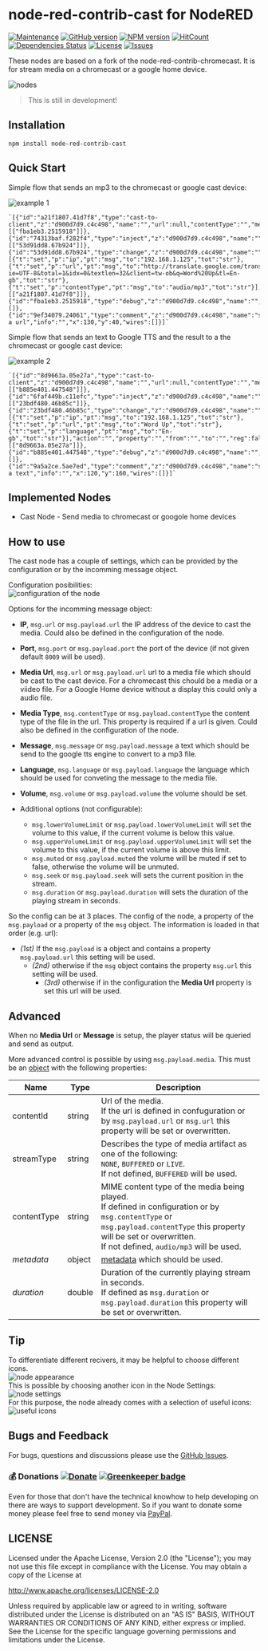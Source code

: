 # node-red-contrib-cast for NodeRED

[![Maintenance](https://img.shields.io/badge/Maintained%3F-yes-green.svg)](https://github.com/hypnos3/node-red-contrib-cast/graphs/commit-activity)
[![GitHub version](https://badge.fury.io/gh/Hypnos3%2Fnode-red-contrib-cast.svg)](https://github.com/hypnos3/node-red-contrib-cast)
[![NPM version](https://badge.fury.io/js/node-red-contrib-cast.svg)](http://badge.fury.io/js/node-red-contrib-cast)
[![HitCount](http://hits.dwyl.io/hypnos3/node-red-contrib-cast.svg)](http://hits.dwyl.io/hypnos3/node-red-contrib-cast)
[![Dependencies Status](https://david-dm.org/hypnos3/node-red-contrib-cast/status.svg)](https://david-dm.org/hypnos3/node-red-contrib-cast)
[![License](https://img.shields.io/badge/License-Apache%202.0-blue.svg)](https://opensource.org/licenses/Apache-2.0)
[![Issues](https://img.shields.io/github/issues/hypnos3/node-red-contrib-cast.svg?style=flat-square)](https://github.com/hypnos3/node-red-contrib-cast/issues)

<!-- [![JavaScript Style Guide](https://img.shields.io/badge/code_style-standard-brightgreen.svg)](https://standardjs.com) -->

These nodes are based on a fork of the node-red-contrib-chromecast. It is for stream media on a chromecast or a google home device.

![nodes](images/appearance1.png?raw=true)

> This is still in development!

## Installation

`npm install node-red-contrib-cast`

## Quick Start

Simple flow that sends an mp3 to the chromecast or google cast device:

![example 1](images/example1.png?raw=true)

    `[{"id":"a21f1807.41d7f8","type":"cast-to-client","z":"d900d7d9.c4c498","name":"","url":null,"contentType":"","message":null,"language":"en","ip":"","port":"","volume":null,"x":590,"y":80,"wires":[["fba1eb3.2515918"]]},{"id":"74313baf.f282f4","type":"inject","z":"d900d7d9.c4c498","name":"","topic":"","payload":"","payloadType":"date","repeat":"","crontab":"","once":false,"onceDelay":0.1,"x":160,"y":80,"wires":[["53d91dd8.67b924"]]},{"id":"53d91dd8.67b924","type":"change","z":"d900d7d9.c4c498","name":"","rules":[{"t":"set","p":"ip","pt":"msg","to":"192.168.1.125","tot":"str"},{"t":"set","p":"url","pt":"msg","to":"http://translate.google.com/translate_tts?ie=UTF-8&total=1&idx=0&textlen=32&client=tw-ob&q=Word%20Up&tl=En-gb","tot":"str"},{"t":"set","p":"contentType","pt":"msg","to":"audio/mp3","tot":"str"}],"action":"","property":"","from":"","to":"","reg":false,"x":380,"y":80,"wires":[["a21f1807.41d7f8"]]},{"id":"fba1eb3.2515918","type":"debug","z":"d900d7d9.c4c498","name":"","active":true,"tosidebar":true,"console":false,"tostatus":false,"complete":"false","x":790,"y":80,"wires":[]},{"id":"9ef34079.24061","type":"comment","z":"d900d7d9.c4c498","name":"stream a url","info":"","x":130,"y":40,"wires":[]}]`

Simple flow that sends an text to Google TTS and the result to a the chromecast or google cast device:

![example 2](images/example2.png?raw=true)

    `[{"id":"8d9663a.05e27a","type":"cast-to-client","z":"d900d7d9.c4c498","name":"","url":null,"contentType":"","message":null,"language":"en","ip":"","port":"","volume":null,"x":590,"y":200,"wires":[["b885e401.447548"]]},{"id":"6faf449b.c11efc","type":"inject","z":"d900d7d9.c4c498","name":"","topic":"","payload":"","payloadType":"date","repeat":"","crontab":"","once":false,"onceDelay":0.1,"x":160,"y":200,"wires":[["23bdf480.46b85c"]]},{"id":"23bdf480.46b85c","type":"change","z":"d900d7d9.c4c498","name":"","rules":[{"t":"set","p":"ip","pt":"msg","to":"192.168.1.125","tot":"str"},{"t":"set","p":"url","pt":"msg","to":"Word Up","tot":"str"},{"t":"set","p":"language","pt":"msg","to":"En-gb","tot":"str"}],"action":"","property":"","from":"","to":"","reg":false,"x":380,"y":200,"wires":[["8d9663a.05e27a"]]},{"id":"b885e401.447548","type":"debug","z":"d900d7d9.c4c498","name":"","active":true,"tosidebar":true,"console":false,"tostatus":false,"complete":"false","x":790,"y":200,"wires":[]},{"id":"9a5a2ce.5ae7ed","type":"comment","z":"d900d7d9.c4c498","name":"say a text","info":"","x":120,"y":160,"wires":[]}]`

## Implemented Nodes

- Cast Node - Send media to chromecast or googole home devices

## How to use

The cast node has a couple of settings, which can be provided by the configuration or by the incomming message object.

Configuration posibilities:<br>
![configuration of the node](images/node-cast-properties.png?raw=true)

Options for the incomming message object:

- **IP**, `msg.url` or `msg.payload.url` the IP address of the device to cast the media. Could also be defined in the configuration of the node.
- **Port**, `msg.port` or `msg.payload.port` the port of the device (if not given default <code>8009</code> will be used).
- **Media Url**, `msg.url` or `msg.payload.url` url to a media file which should be cast to the cast device. For a chromecast this chould be a media or a viideo file. For a Google Home device without a display this could only a audio file.
- **Media Type**, `msg.contentType` or `msg.payload.contentType` the content type of the file in the url. This property is required if a url is given. Could also be defined in the configuration of the node.
- **Message**, `msg.message` or `msg.payload.message` a text which should be send to the google tts engine to convert to a mp3 file.
- **Language**, `msg.language` or `msg.payload.language` the language which should be used for conveting the message to the media file.
- **Volume**, `msg.volume` or `msg.payload.volume` the volume should be set.

- Additional options (not configurable):
  - `msg.lowerVolumeLimit` or `msg.payload.lowerVolumeLimit` will set the volume to this value, if the current volume is below this value.
  - `msg.upperVolumeLimit` or `msg.payload.upperVolumeLimit` will set the volume to this value, if the current volume is above this limit.
  - `msg.muted` or `msg.payload.muted` the volume will be muted if set to false, otherwise the volume will be unmuted.
  - `msg.seek` or `msg.payload.seek` will sets the current position in the stream.
  - `msg.duration` or `msg.payload.duration` will sets the duration of the playing stream in seconds.

So the config can be at 3 places. The config of the node, a property of the `msg.payload` or a property of the `msg` object. The information is loaded in that order (e.g. url):

- _(1st)_ If the `msg.payload` is a object and contains a property `msg.payload.url` this setting will be used.
  - _(2nd)_ otherwise if the `msg` object contains the property `msg.url` this setting will be used.
    - _(3rd)_ otherwise if in the configuration the **Media Url** property is set this url will be used.

## Advanced

When no **Media Url** or **Message** is setup, the player status will be queried and send as output.

More advanced control is possible by using `msg.payload.media`. This must be an [object](https://developers.google.com/cast/docs/reference/messages#MediaInformation) with the following properties:

| Name        | Type   | Description                                                                                                                                                                                                             |
| ----------- | ------ | ----------------------------------------------------------------------------------------------------------------------------------------------------------------------------------------------------------------------- |
| contentId   | string | Url of the media.<br>If the url is defined in confuguration or by `msg.payload.url` or `msg.url` this property will be set or overwritten.                                                                              |
| streamType  | string | Describes the type of media artifact as one of the following:<br> `NONE`, `BUFFERED` or `LIVE`.<br>If not defined, `BUFFERED` will be used.                                                                             |
| contentType | string | MIME content type of the media being played.<br>If defined in configuration or by `msg.contentType` or `msg.payload.contentType` this property will be set or overwritten.<br>If not defined, `audio/mp3` will be used. |
| _metadata_  | object | [metadata](https://developers.google.com/cast/docs/reference/messages#MediaInformation) which should be used.                                                                                                           |
| _duration_  | double | Duration of the currently playing stream in seconds.<br>If defined as `msg.duration` or `msg.payload.duration` this property will be set or overwritten.                                                                |

## Tip

To differentiate different recivers, it may be helpful to choose different icons.<br>
![node appearance](images/appearance2.png?raw=true)<br>
This is possible by choosing another icon in the Node Settings:<br>
![node settings](images/changing_node_icon.png?raw=true)<br>
For this purpose, the node already comes with a selection of useful icons:<br>
![useful icons](images/node-icons.png?raw=true)

## Bugs and Feedback

For bugs, questions and discussions please use the
[GitHub Issues](https://github.com/Hypnos3/node-red-contrib-cast/issues).

### :moneybag: Donations [![Donate](https://img.shields.io/badge/donate-PayPal-green.svg)](https://www.paypal.com/cgi-bin/webscr?cmd=_s-xclick&hosted_button_id=XDPSATTXBXHCL) [![Greenkeeper badge](https://badges.greenkeeper.io/Hypnos3/node-red-contrib-cast.svg)](https://greenkeeper.io/)

Even for those that don't have the technical knowhow to help developing on there are ways to support development. So if you want to donate some money please feel free to send money via [PayPal](https://www.paypal.com/cgi-bin/webscr?cmd=_s-xclick&hosted_button_id=XDPSATTXBXHCL).

## LICENSE

Licensed under the Apache License, Version 2.0 (the "License"); you may not use
this file except in compliance with the License. You may obtain a copy of the
License at

http://www.apache.org/licenses/LICENSE-2.0

Unless required by applicable law or agreed to in writing, software distributed
under the License is distributed on an "AS IS" BASIS, WITHOUT WARRANTIES OR
CONDITIONS OF ANY KIND, either express or implied. See the License for the
specific language governing permissions and limitations under the License.
